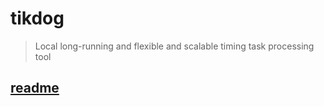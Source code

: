 # tikdog
> Local long-running and flexible and scalable timing task processing tool

## [readme](https://www.notion.so/kooksee/tikdog-5310b5bc0dfd41baac3321dd34446fac)
